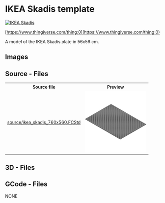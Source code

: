 # IKEA Skadis template
[![IKEA Skadis](https://img.shields.io/badge/IKEA_Skadis-024c73)](https://www.thingiverse.com/tag:IKEA_Skadis)

[https://www.thingiverse.com/thing:0](https://www.thingiverse.com/thing:0)



A model of the IKEA Skadis plate in 56x56 cm.

## Images

## Source - Files

<table>
  <tr>
    <th>Source file</th>
    <th>Preview</th>
  </tr>
  <tr>
    <td>
        <a href="source/ikea_skadis_760x560.FCStd">source/ikea_skadis_760x560.FCStd</a>
    </td>
    <td>
        <img src="img/previews/ikea_skadis_760x560.png" alt="img/previews/ikea_skadis_760x560.png" width="200"/>
    </td>
  </tr>
</table>

## 3D - Files

## GCode - Files
NONE